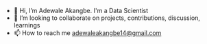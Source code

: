 - 👋 Hi, I’m Adewale Akangbe. I'm a Data Scientist 
- 💞️ I’m looking to collaborate on projects, contributions, discussion, learnings 
- 📫 How to reach me adewaleakangbe14@gmail.com

<!---
Walebrown/Walebrown is a ✨ special ✨ repository because its `README.md` (this file) appears on your GitHub profile.
You can click the Preview link to take a look at your changes.
--->
